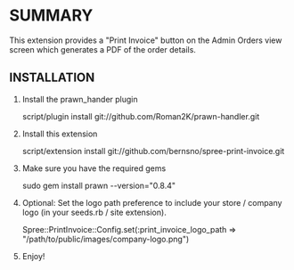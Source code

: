 SUMMARY
=======

This extension provides a "Print Invoice" button on the Admin Orders view screen which generates a PDF of the order details.

 
INSTALLATION
------------

1. Install the prawn_hander plugin

      script/plugin install git://github.com/Roman2K/prawn-handler.git
      
2. Install this extension

      script/extension install git://github.com/bernsno/spree-print-invoice.git

3. Make sure you have the required gems

      sudo gem install prawn --version="0.8.4"
      
4. Optional: Set the logo path preference to include your store / company logo (in your seeds.rb / site extension).

      Spree::PrintInvoice::Config.set(:print_invoice_logo_path => "/path/to/public/images/company-logo.png")

5. Enjoy!

